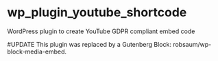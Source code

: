 # wp_plugin_youtube_shortcode
WordPress plugin to create YouTube GDPR compliant embed code

#UPDATE
This plugin was replaced by a Gutenberg Block: robsaum/wp-block-media-embed.
